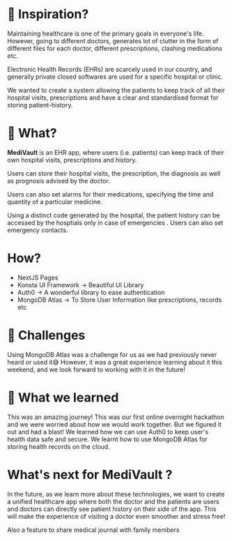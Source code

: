 # 🏥 Inspiration? 
Maintaining healthcare is one of the primary goals in everyone's life. However, going to different doctors, generates lot of clutter in the form of different files for each doctor, different prescriptions, clashing medications etc. 

Electronic Health Records (EHRs) are scarcely used in our country, and generally private closed softwares are used for a specific hospital or clinic. 

We wanted to create a system allowing the patients to keep track of all their hospital visits, prescriptions and have a clear and standardised format for storing patient-history.


# 📁 What?  
**MediVault** is an EHR app, where users (i.e. patients) can keep track of their own hospital visits, prescriptions and history. 

Users can store their hospital visits, the prescription, the diagnosis as well as prognosis advised by the doctor. 

Users can also set alarms for their medications, specifying the time and quantity of a particular medicine.

Using a distinct code generated by the hospital, the patient history can be accessed by the hosptials only in case of emergencies . Users can also set emergency contacts.

# How? 
- NextJS Pages 
- Konsta UI Framework -> Beautiful UI Library
- Auth0 -> A wonderful library to ease authentication
- MongoDB Atlas -> To Store User Information like prescriptions, records etc

# 🚀 Challenges 
Using MongoDB Atlas was a challenge for us as we had previously never heard or used it😅 
However, it was a great experience learning about it this weekend, and we look forward to working with it in the future!

# 🧠 What we learned 
This was an amazing journey! This was our first online overnight hackathon and we were worried about how we would work together. But we figured it out and had a blast! 
We learned how we can use Auth0 to keep user's health data safe and secure. We learnt how to use MongoDB Atlas for storing health records on the cloud. 

# What's next for MediVault ?
In the future, as we learn more about these technologies, we want to create a unified healthcare app where both the doctor and the patients are users and doctors can directly see patient history on their side of the app. This will make the experience of visiting a doctor even smoother and stress free!

Also a feature to share medical journal with family members
